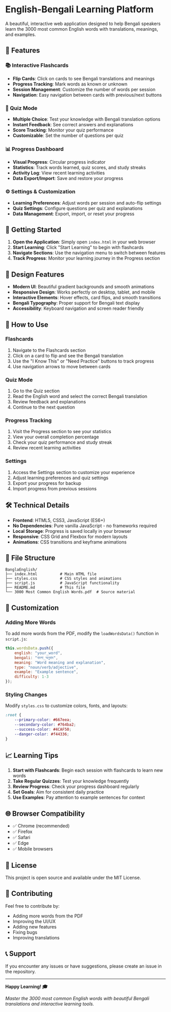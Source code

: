 # English-Bengali Learning Platform

A beautiful, interactive web application designed to help Bengali speakers learn the 3000 most common English words with translations, meanings, and examples.

## 🌟 Features

### 📚 Interactive Flashcards
- **Flip Cards**: Click on cards to see Bengali translations and meanings
- **Progress Tracking**: Mark words as known or unknown
- **Session Management**: Customize the number of words per session
- **Navigation**: Easy navigation between cards with previous/next buttons

### 🎯 Quiz Mode
- **Multiple Choice**: Test your knowledge with Bengali translation options
- **Instant Feedback**: See correct answers and explanations
- **Score Tracking**: Monitor your quiz performance
- **Customizable**: Set the number of questions per quiz

### 📊 Progress Dashboard
- **Visual Progress**: Circular progress indicator
- **Statistics**: Track words learned, quiz scores, and study streaks
- **Activity Log**: View recent learning activities
- **Data Export/Import**: Save and restore your progress

### ⚙️ Settings & Customization
- **Learning Preferences**: Adjust words per session and auto-flip settings
- **Quiz Settings**: Configure questions per quiz and explanations
- **Data Management**: Export, import, or reset your progress

## 🚀 Getting Started

1. **Open the Application**: Simply open `index.html` in your web browser
2. **Start Learning**: Click "Start Learning" to begin with flashcards
3. **Navigate Sections**: Use the navigation menu to switch between features
4. **Track Progress**: Monitor your learning journey in the Progress section

## 🎨 Design Features

- **Modern UI**: Beautiful gradient backgrounds and smooth animations
- **Responsive Design**: Works perfectly on desktop, tablet, and mobile
- **Interactive Elements**: Hover effects, card flips, and smooth transitions
- **Bengali Typography**: Proper support for Bengali text display
- **Accessibility**: Keyboard navigation and screen reader friendly

## 📱 How to Use

### Flashcards
1. Navigate to the Flashcards section
2. Click on a card to flip and see the Bengali translation
3. Use the "I Know This" or "Need Practice" buttons to track progress
4. Use navigation arrows to move between cards

### Quiz Mode
1. Go to the Quiz section
2. Read the English word and select the correct Bengali translation
3. Review feedback and explanations
4. Continue to the next question

### Progress Tracking
1. Visit the Progress section to see your statistics
2. View your overall completion percentage
3. Check your quiz performance and study streak
4. Review recent learning activities

### Settings
1. Access the Settings section to customize your experience
2. Adjust learning preferences and quiz settings
3. Export your progress for backup
4. Import progress from previous sessions

## 🛠️ Technical Details

- **Frontend**: HTML5, CSS3, JavaScript (ES6+)
- **No Dependencies**: Pure vanilla JavaScript - no frameworks required
- **Local Storage**: Progress is saved locally in your browser
- **Responsive**: CSS Grid and Flexbox for modern layouts
- **Animations**: CSS transitions and keyframe animations

## 📁 File Structure

```
BanglaEnglish/
├── index.html          # Main HTML file
├── styles.css          # CSS styles and animations
├── script.js           # JavaScript functionality
├── README.md           # This file
└── 3000 Most Common English Words.pdf  # Source material
```

## 🔧 Customization

### Adding More Words
To add more words from the PDF, modify the `loadWordsData()` function in `script.js`:

```javascript
this.wordsData.push({
    english: "your_word",
    bengali: "বাংলা_অনুবাদ",
    meaning: "Word meaning and explanation",
    type: "noun/verb/adjective",
    example: "Example sentence",
    difficulty: 1-3
});
```

### Styling Changes
Modify `styles.css` to customize colors, fonts, and layouts:

```css
:root {
    --primary-color: #667eea;
    --secondary-color: #764ba2;
    --success-color: #4CAF50;
    --danger-color: #f44336;
}
```

## 📈 Learning Tips

1. **Start with Flashcards**: Begin each session with flashcards to learn new words
2. **Take Regular Quizzes**: Test your knowledge frequently
3. **Review Progress**: Check your progress dashboard regularly
4. **Set Goals**: Aim for consistent daily practice
5. **Use Examples**: Pay attention to example sentences for context

## 🌐 Browser Compatibility

- ✅ Chrome (recommended)
- ✅ Firefox
- ✅ Safari
- ✅ Edge
- ✅ Mobile browsers

## 📝 License

This project is open source and available under the MIT License.

## 🤝 Contributing

Feel free to contribute by:
- Adding more words from the PDF
- Improving the UI/UX
- Adding new features
- Fixing bugs
- Improving translations

## 📞 Support

If you encounter any issues or have suggestions, please create an issue in the repository.

---

**Happy Learning! 🎓**

*Master the 3000 most common English words with beautiful Bengali translations and interactive learning tools.*
